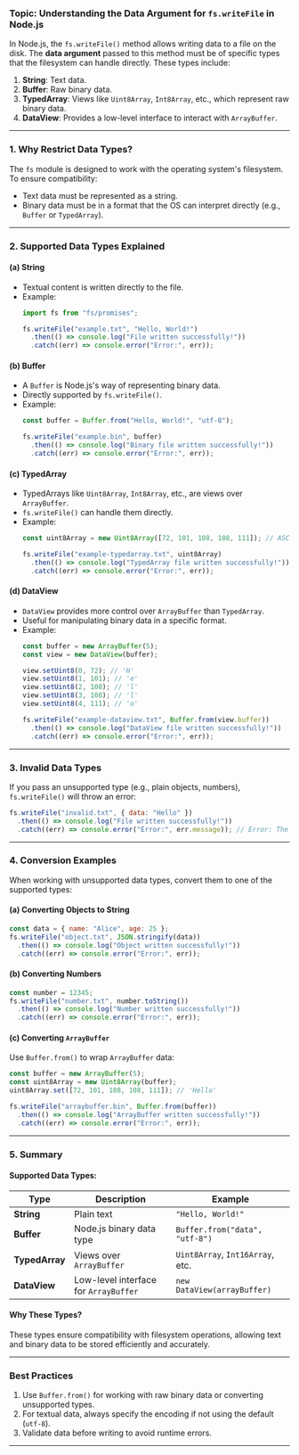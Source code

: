 ### **Topic: Understanding the Data Argument for `fs.writeFile` in Node.js**

In Node.js, the `fs.writeFile()` method allows writing data to a file on the disk. The **data argument** passed to this method must be of specific types that the filesystem can handle directly. These types include:

1. **String**: Text data.
2. **Buffer**: Raw binary data.
3. **TypedArray**: Views like `Uint8Array`, `Int8Array`, etc., which represent raw binary data.
4. **DataView**: Provides a low-level interface to interact with `ArrayBuffer`.

---

### **1. Why Restrict Data Types?**
The `fs` module is designed to work with the operating system's filesystem. To ensure compatibility:
- Text data must be represented as a string.
- Binary data must be in a format that the OS can interpret directly (e.g., `Buffer` or `TypedArray`).

---

### **2. Supported Data Types Explained**

#### **(a) String**
- Textual content is written directly to the file.
- Example:
  ```javascript
  import fs from "fs/promises";

  fs.writeFile("example.txt", "Hello, World!")
    .then(() => console.log("File written successfully!"))
    .catch((err) => console.error("Error:", err));
  ```

#### **(b) Buffer**
- A `Buffer` is Node.js's way of representing binary data.
- Directly supported by `fs.writeFile()`.
- Example:
  ```javascript
  const buffer = Buffer.from("Hello, World!", "utf-8");

  fs.writeFile("example.bin", buffer)
    .then(() => console.log("Binary file written successfully!"))
    .catch((err) => console.error("Error:", err));
  ```

#### **(c) TypedArray**
- TypedArrays like `Uint8Array`, `Int8Array`, etc., are views over `ArrayBuffer`.
- `fs.writeFile()` can handle them directly.
- Example:
  ```javascript
  const uint8Array = new Uint8Array([72, 101, 108, 108, 111]); // ASCII for 'Hello'

  fs.writeFile("example-typedarray.txt", uint8Array)
    .then(() => console.log("TypedArray file written successfully!"))
    .catch((err) => console.error("Error:", err));
  ```

#### **(d) DataView**
- `DataView` provides more control over `ArrayBuffer` than `TypedArray`.
- Useful for manipulating binary data in a specific format.
- Example:
  ```javascript
  const buffer = new ArrayBuffer(5);
  const view = new DataView(buffer);

  view.setUint8(0, 72); // 'H'
  view.setUint8(1, 101); // 'e'
  view.setUint8(2, 108); // 'l'
  view.setUint8(3, 108); // 'l'
  view.setUint8(4, 111); // 'o'

  fs.writeFile("example-dataview.txt", Buffer.from(view.buffer))
    .then(() => console.log("DataView file written successfully!"))
    .catch((err) => console.error("Error:", err));
  ```

---

### **3. Invalid Data Types**

If you pass an unsupported type (e.g., plain objects, numbers), `fs.writeFile()` will throw an error:
```javascript
fs.writeFile("invalid.txt", { data: "Hello" })
  .then(() => console.log("File written successfully!"))
  .catch((err) => console.error("Error:", err.message)); // Error: The "data" argument must be of type string, Buffer, TypedArray, or DataView.
```

---

### **4. Conversion Examples**

When working with unsupported data types, convert them to one of the supported types:

#### **(a) Converting Objects to String**
```javascript
const data = { name: "Alice", age: 25 };
fs.writeFile("object.txt", JSON.stringify(data))
  .then(() => console.log("Object written successfully!"))
  .catch((err) => console.error("Error:", err));
```

#### **(b) Converting Numbers**
```javascript
const number = 12345;
fs.writeFile("number.txt", number.toString())
  .then(() => console.log("Number written successfully!"))
  .catch((err) => console.error("Error:", err));
```

#### **(c) Converting `ArrayBuffer`**
Use `Buffer.from()` to wrap `ArrayBuffer` data:
```javascript
const buffer = new ArrayBuffer(5);
const uint8Array = new Uint8Array(buffer);
uint8Array.set([72, 101, 108, 108, 111]); // 'Hello'

fs.writeFile("arraybuffer.bin", Buffer.from(buffer))
  .then(() => console.log("ArrayBuffer written successfully!"))
  .catch((err) => console.error("Error:", err));
```

---

### **5. Summary**

#### **Supported Data Types**:
| Type         | Description                         | Example                                  |
|--------------|-------------------------------------|------------------------------------------|
| **String**   | Plain text                          | `"Hello, World!"`                        |
| **Buffer**   | Node.js binary data type            | `Buffer.from("data", "utf-8")`           |
| **TypedArray** | Views over `ArrayBuffer`          | `Uint8Array`, `Int16Array`, etc.         |
| **DataView** | Low-level interface for `ArrayBuffer` | `new DataView(arrayBuffer)`             |

#### **Why These Types?**
These types ensure compatibility with filesystem operations, allowing text and binary data to be stored efficiently and accurately.

---

### **Best Practices**
1. Use `Buffer.from()` for working with raw binary data or converting unsupported types.
2. For textual data, always specify the encoding if not using the default (`utf-8`).
3. Validate data before writing to avoid runtime errors.


---